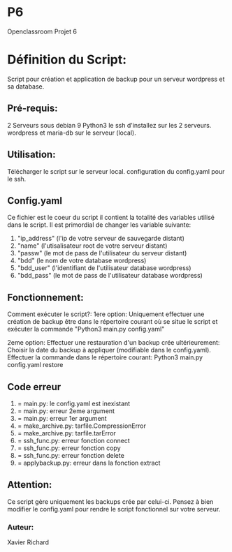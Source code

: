 # P6
Openclassroom Projet 6

# Définition du Script:
Script pour création et application de backup pour un serveur wordpress et sa database.

## Pré-requis:
2 Serveurs sous debian 9
Python3
le ssh d'installez sur les 2 serveurs.
wordpress et maria-db sur le serveur (local).


## Utilisation:
Télécharger le script sur le serveur local.
configuration du config.yaml pour le ssh.

## Config.yaml
Ce fichier est le coeur du script il contient la totalité des variables utilisé dans le script.
Il est primordial de changer les variable suivante:
1. "ip_address" (l'ip de votre serveur de sauvegarde distant)
2. "name" (l'utisalisateur root de votre serveur distant)
3. "passw" (le mot de pass de l'utilisateur du serveur distant)
4. "bdd" (le nom de votre database wordpress)
5. "bdd_user" (l'identifiant de l'utilisateur database wordpress)
6. "bdd_pass" (le mot de pass de l'utilisateur database wordpress)

## Fonctionnement:
Comment exécuter le script?:
1ere option: Uniquement effectuer une création de backup
être dans le répertoire courant où se situe le script et exécuter la commande "Python3 main.py config.yaml"

2eme option: Effectuer une restauration d'un backup crée ultérieurement:
Choisir la date du backup à appliquer (modifiable dans le config.yaml).
Effectuer la commande dans le répertoire courant: Python3 main.py config.yaml restore


## Code erreur
1. = main.py: le config.yaml est inexistant
2. = main.py: erreur 2eme argument
3. = main.py: erreur 1er argument
4. = make_archive.py: tarfile.CompressionError
5. = make_archive.py: tarfile.tarError
6. = ssh_func.py: erreur fonction connect
7. = ssh_func.py: erreur fonction copy
8. = ssh_func.py: erreur fonction delete
9. = applybackup.py: erreur dans la fonction extract

## Attention:
Ce script gère uniquement les backups crée par celui-ci.
Pensez à bien modifier le config.yaml pour rendre le script fonctionnel sur votre serveur.


### Auteur:
Xavier Richard
